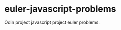 euler-javascript-problems
=========================

Odin project javascript project euler problems.
